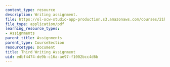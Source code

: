```yaml
---
content_type: resource
description: Writing assignment.
file: https://ol-ocw-studio-app-production.s3.amazonaws.com/courses/21h-105-american-classics-fall-2002/edbf4474de9bc16aae97f1002bcc4d6b_am_classics_thianment_10_02.pdf
file_type: application/pdf
learning_resource_types:
- Assignments
parent_title: Assignments
parent_type: CourseSection
resourcetype: Document
title: Third Writing Assignment
uid: edbf4474-de9b-c16a-ae97-f1002bcc4d6b
---
```

